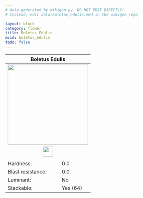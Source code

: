 ```yaml
---
# Auto-generated by wikigen.py. DO NOT EDIT DIRECTLY!
# Instead, edit data/boletus_edulis.mmd in the wikigen repo

layout: block
category: flower
title: Boletus Edulis
mcid: boletus_edulis
todo: false
---
```


<table class="block-info"><thead><tr>
<th colspan=2>Boletus Edulis</th>
</tr></thead><tbody><tr>
<tr><td colspan=2 style="text-align:center"><img src="/allotment/img/textures/allotment/boletus_edulis.png" width="256" height="256" alt="" class="preview-icon"></td></tr>
<tr><td colspan=2 style="text-align:center"><img src="/allotment/img/inventory_textures/allotment/boletus_edulis.png" width="32" height="32" alt="" class="inventory-icon"></td></tr>
<tr><td colspan=2 style="text-align:center"><span class="tool-info tool-none tool-level-0" title="Does not require or break faster with any tool"></span></td></tr>
<tr><td>Hardness:</td><td>0.0</td></tr>
<tr><td>Blast resistance:</td><td>0.0</td></tr>
<tr><td>Luminant:</td><td>No</td></tr>
<tr><td>Stackable:</td><td>Yes (64)</td></tr>
</tr></tbody></table>

